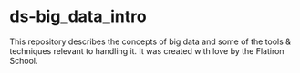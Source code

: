 # ds-big_data_intro

This repository describes the concepts of big data and some of the tools & techniques relevant to handling it. It was created with love by the Flatiron School.
